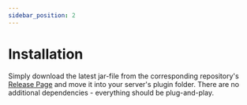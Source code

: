 ```yaml
---
sidebar_position: 2
---
```


# Installation

Simply download the latest jar-file from the corresponding repository's [Release Page](https://github.com/BlvckBytes/ItemPredicateParser/releases) and move it into your server's plugin folder. There are no additional dependencies - everything should be plug-and-play.